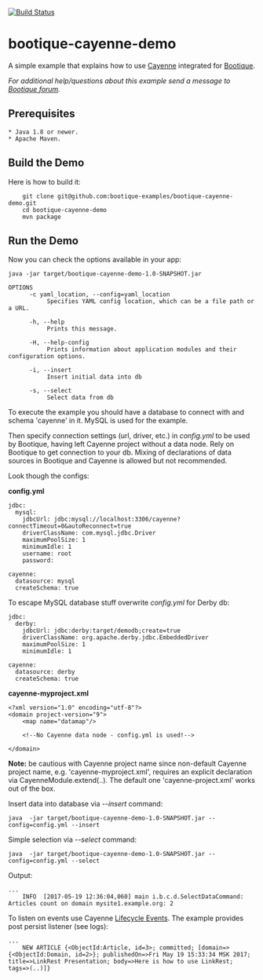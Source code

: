   [![Build Status](https://travis-ci.org/bootique-examples/bootique-cayenne-demo.svg)](https://travis-ci.org/bootique-examples/bootique-cayenne-demo)
# bootique-cayenne-demo

A simple example that explains how to use [Cayenne](https://cayenne.apache.org) integrated for [Bootique](https://bootique.io).

*For additional help/questions about this example send a message to
[Bootique forum](https://groups.google.com/forum/#!forum/bootique-user).*
   
## Prerequisites
      
    * Java 1.8 or newer.
    * Apache Maven.
      
## Build the Demo
      
Here is how to build it:
        
        git clone git@github.com:bootique-examples/bootique-cayenne-demo.git
        cd bootique-cayenne-demo
        mvn package
      
## Run the Demo

Now you can check the options available in your app:
   
    java -jar target/bootique-cayenne-demo-1.0-SNAPSHOT.jar
    
    OPTIONS
          -c yaml_location, --config=yaml_location
               Specifies YAML config location, which can be a file path or a URL.
    
          -h, --help
               Prints this message.
    
          -H, --help-config
               Prints information about application modules and their configuration options.
    
          -i, --insert
               Insert initial data into db
    
          -s, --select
               Select data from db

To execute the example you should have a database to connect with and schema 'cayenne' in it. 
MySQL is used for the example.

Then specify connection settings (url, driver, etc.) in *config.yml* to be used by Bootique, having left Cayenne project without a data node. 
Rely on Bootique to get connection to your db. Mixing of declarations of data sources in Bootique and Cayenne is allowed but not recommended. 
 
Look though the configs: 

**config.yml**
    
    jdbc:
      mysql:
        jdbcUrl: jdbc:mysql://localhost:3306/cayenne?connectTimeout=0&autoReconnect=true
        driverClassName: com.mysql.jdbc.Driver
        maximumPoolSize: 1
        minimumIdle: 1
        username: root
        password:
    
    cayenne:
      datasource: mysql
      createSchema: true
 
To escape MySQL database stuff overwrite *config.yml* for Derby db:

    jdbc:
      derby:
        jdbcUrl: jdbc:derby:target/demodb;create=true
        driverClassName: org.apache.derby.jdbc.EmbeddedDriver
        maximumPoolSize: 1
        minimumIdle: 1
    
    cayenne:
      datasource: derby
      createSchema: true

**cayenne-myproject.xml**

    <?xml version="1.0" encoding="utf-8"?>
    <domain project-version="9">
        <map name="datamap"/>
    
        <!--No Cayenne data node - config.yml is used!-->
    
    </domain>

**Note:** be cautious with Cayenne project name since non-default Cayenne project name, e.g. 'cayenne-myproject.xml', requires an explicit declaration via CayenneModule.extend(..).
The default one 'cayenne-project.xml' works out of the box.

Insert data into database via *--insert* command:
    
    java  -jar target/bootique-cayenne-demo-1.0-SNAPSHOT.jar --config=config.yml --insert

Simple selection via *--select* command:

    java  -jar target/bootique-cayenne-demo-1.0-SNAPSHOT.jar --config=config.yml --select

Output:
 
    ...
        INFO  [2017-05-19 12:36:04,060] main i.b.c.d.SelectDataCommand: Articles count on domain mysite1.example.org: 2
    
To listen on events use Cayenne [Lifecycle Events](https://cayenne.apache.org/docs/4.0/cayenne-guide/lifecycle-events.html). The example provides post persist listener (see logs):
    
    ...
        NEW ARTICLE {<ObjectId:Article, id=3>; committed; [domain=>{<ObjectId:Domain, id=2>}; publishedOn=>Fri May 19 15:33:34 MSK 2017; title=>LinkRest Presentation; body=>Here is how to use LinkRest; tags=>(..)]} 


